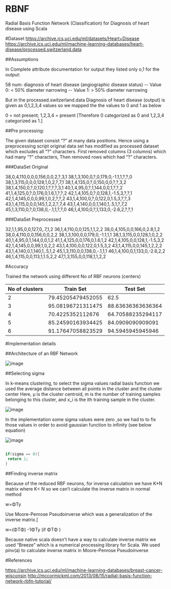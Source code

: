 # RBNF
Radial Basis Function Network (Classification)  for  Diagnosis of heart disease using Scala

#Dataset
https://archive.ics.uci.edu/ml/datasets/Heart+Disease
https://archive.ics.uci.edu/ml/machine-learning-databases/heart-disease/processed.switzerland.data

##Assumptions

In Complete attribute documentation for output they listed only o,1 for the output:

58 num: diagnosis of heart disease (angiographic disease status) 
-- Value 0: < 50% diameter narrowing 
-- Value 1: > 50% diameter narrowing 

But in the processed.switzerland.data Diagnosis of heart disease (output) is given as 0,1,2,3,4   values so we mapped the the values to 0 and 1 as below
											
0 = not present; 1,2,3,4 = present 	[Therefore 0 categorized as 0 and 1,2,3,4 categorized as 1.]

##Pre processing:

The given dataset consist “?” at many data positions. Hence using a preprocessing script original data set has modified as processed dataset which excludes all “?” characters.
First removed columns (3 columns) which had many “?” characters, Then removed rows which had “?” characters.

###DataSet Original


38,0,4,110,0,0,0,156,0,0,2,?,3,1
38,1,3,100,0,?,0,179,0,-1.1,1,?,?,0
38,1,3,115,0,0,0,128,1,0,2,?,7,1
38,1,4,135,0,?,0,150,0,0,?,?,3,2
38,1,4,150,0,?,0,120,1,?,?,?,3,1
40,1,4,95,0,?,1,144,0,0,1,?,?,2
41,1,4,125,0,?,0,176,0,1.6,1,?,?,2
42,1,4,105,0,?,0,128,1,-1.5,3,?,?,1
42,1,4,145,0,0,0,99,1,0,2,?,?,2
43,1,4,100,0,?,0,122,0,1.5,3,?,?,3
43,1,4,115,0,0,0,145,1,2,2,?,7,4
43,1,4,140,0,0,1,140,1,.5,1,?,7,2
45,1,3,110,0,?,0,138,0,-.1,1,?,?,0
46,1,4,100,0,?,1,133,0,-2.6,2,?,?,1

###DataSet Preprocessed

32,1,1,95,0,0,127,0,.7,1,2
36,1,4,110,0,0,125,1,1,2,2
38,0,4,105,0,0,166,0,2.8,1,2
38,0,4,110,0,0,156,0,0,2,2
38,1,3,100,0,0,179,0,-1.1,1,1
38,1,3,115,0,0,128,1,0,2,2
40,1,4,95,0,1,144,0,0,1,2
41,1,4,125,0,0,176,0,1.6,1,2
42,1,4,105,0,0,128,1,-1.5,3,2
42,1,4,145,0,0,99,1,0,2,2
43,1,4,100,0,0,122,0,1.5,3,2
43,1,4,115,0,0,145,1,2,2,2
43,1,4,140,0,1,140,1,.5,1,2
45,1,3,110,0,0,138,0,-.1,1,1
46,1,4,100,0,1,133,0,-2.6,2,2
46,1,4,115,0,0,113,1,1.5,2,2
47,1,3,155,0,0,118,1,1,2,2



#Accuracy 
					
Trained the network using different No of RBF neurons (centers) 

No of clusters|Train Set|Test Set
---|---|---
2|79.45205479452055|62.5
3|95.08196721311475|88.63636363636364
4|70.4225352112676|64.70588235294117
5|85.24590163934425|84.0909090909091
6|91.17647058823529|94.5945945945946





#Implementation details	

##Architecture of an RBF Network

![image](http://chrisjmccormick.files.wordpress.com/2013/08/architecture_simple2.png)


##Selecting sigma	

In k-means clustering,  to select the sigma values radial basis function we used the average distance between all points in the cluster and the cluster center
Here, μ is the cluster centroid, m is the number of training samples belonging to this cluster, and x_i is the ith training sample in the cluster.

![image](http://chrisjmccormick.files.wordpress.com/2013/08/variance_eq.png)

	
In the implementation some sigma values were zero ,so we had to  to fix those values in order to avoid gaussian function to infinity (see below equation)

![image](http://chrisjmccormick.files.wordpress.com/2013/08/gaussian.png)

```java

if(sigma == 0){
 return 1;
}
```



##Finding inverse matrix

Because of the reduced  RBF neurons, for inverse calculation we have  K*N matrix where   K< N	so we can’t calculate the inverse matrix in normal method 
 
w=ΦTy	

Use   Moore-Penrose Pseudoinverse  which was a generalization of the inverse matrix.[    		
						
w=(ΦTΦ) -1ΦTy   (if ΦTΦ  )

Because native scala doesn't have a way to calculate inverse matrix we used “Breeze” which is a numerical processing library for Scala. We used pinv(a) to calculate inverse matrix in Moore-Penrose Pseudoinverse 
					
				
			
		




#References

https://archive.ics.uci.edu/ml/machine-learning-databases/breast-cancer-wisconsin
http://mccormickml.com/2013/08/15/radial-basis-function-network-rbfn-tutorial/
